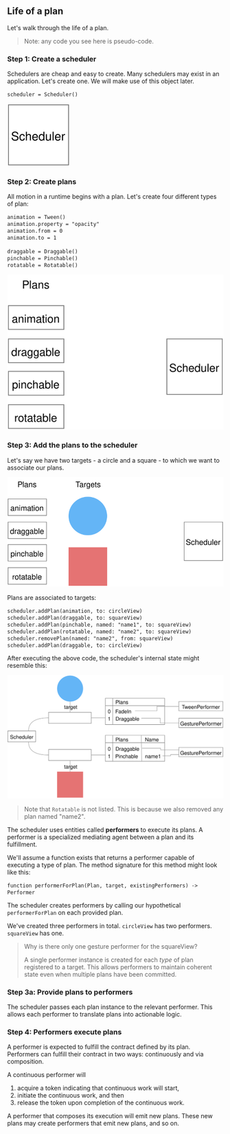 ## Life of a plan

Let's walk through the life of a plan.

> Note: any code you see here is pseudo-code.

### Step 1: Create a scheduler

Schedulers are cheap and easy to create. Many schedulers may exist in an application. Let's create one. We will make use of this object later.

```
scheduler = Scheduler()
```

![](../../_assets/LifeOfAPlan-step1.svg)

### Step 2: Create plans

All motion in a runtime begins with a plan. Let's create four different types of plan:

```
animation = Tween()
animation.property = "opacity"
animation.from = 0
animation.to = 1

draggable = Draggable()
pinchable = Pinchable()
rotatable = Rotatable()
```

![](../../_assets/LifeOfAPlan-step2.svg)

### Step 3: Add the plans to the scheduler

Let's say we have two targets - a circle and a square - to which we want to associate our plans.

![](../../_assets/LifeOfAPlan-step3-targets.svg)

Plans are associated to targets:

```
scheduler.addPlan(animation, to: circleView)
scheduler.addPlan(draggable, to: squareView)
scheduler.addPlan(pinchable, named: "name1", to: squareView)
scheduler.addPlan(rotatable, named: "name2", to: squareView)
scheduler.removePlan(named: "name2", from: squareView)
scheduler.addPlan(draggable, to: circleView)
```

After executing the above code, the scheduler's internal state might resemble this:

![](../../_assets/LifeOfAPlan-step4.svg)

> Note that `Rotatable` is not listed. This is because we also removed any plan named "name2".

The scheduler uses entities called **performers** to execute its plans. A performer is a specialized mediating agent between a plan and its fulfillment.

We'll assume a function exists that returns a performer capable of executing a type of plan. The method signature for this method might look like this:

```
function performerForPlan(Plan, target, existingPerformers) -> Performer
```

The scheduler creates performers by calling our hypothetical `performerForPlan` on each provided plan.

We've created three performers in total. `circleView` has two performers. `squareView` has one.

> Why is there only one gesture performer for the squareView?
> 
> A single performer instance is created for each _type_ of plan registered to a target. This allows performers to maintain coherent state even when multiple plans have been committed.

### Step 3a: Provide plans to performers

The scheduler passes each plan instance to the relevant performer. This allows each performer to translate plans into actionable logic.

### Step 4: Performers execute plans

A performer is expected to fulfill the contract defined by its plan. Performers can fulfill their contract in two ways: continuously and via composition.

A continuous performer will

1. acquire a token indicating that continuous work will start,
2. initiate the continuous work, and then
3. release the token upon completion of the continuous work.

A performer that composes its execution will emit new plans. These new plans may create performers that emit new plans, and so on.
